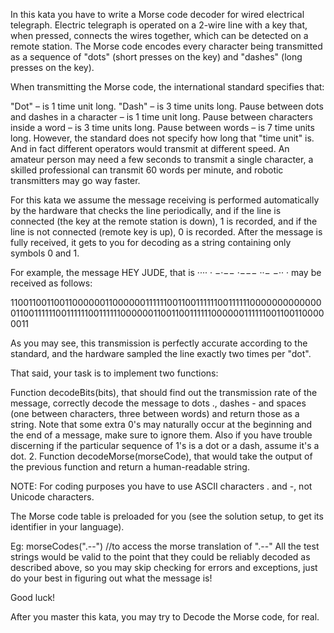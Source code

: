 In this kata you have to write a Morse code decoder for wired electrical telegraph.
Electric telegraph is operated on a 2-wire line with a key that, when pressed, connects the wires together, which can be detected on a remote station. The Morse code encodes every character being transmitted as a sequence of "dots" (short presses on the key) and "dashes" (long presses on the key).

When transmitting the Morse code, the international standard specifies that:

"Dot" – is 1 time unit long.
"Dash" – is 3 time units long.
Pause between dots and dashes in a character – is 1 time unit long.
Pause between characters inside a word – is 3 time units long.
Pause between words – is 7 time units long.
However, the standard does not specify how long that "time unit" is. And in fact different operators would transmit at different speed. An amateur person may need a few seconds to transmit a single character, a skilled professional can transmit 60 words per minute, and robotic transmitters may go way faster.

For this kata we assume the message receiving is performed automatically by the hardware that checks the line periodically, and if the line is connected (the key at the remote station is down), 1 is recorded, and if the line is not connected (remote key is up), 0 is recorded. After the message is fully received, it gets to you for decoding as a string containing only symbols 0 and 1.

For example, the message HEY JUDE, that is ···· · −·−−   ·−−− ··− −·· · may be received as follows:

1100110011001100000011000000111111001100111111001111110000000000000011001111110011111100111111000000110011001111110000001111110011001100000011

As you may see, this transmission is perfectly accurate according to the standard, and the hardware sampled the line exactly two times per "dot".

That said, your task is to implement two functions:

Function decodeBits(bits), that should find out the transmission rate of the message, correctly decode the message to dots ., dashes - and spaces (one between characters, three between words) and return those as a string. Note that some extra 0's may naturally occur at the beginning and the end of a message, make sure to ignore them. Also if you have trouble discerning if the particular sequence of 1's is a dot or a dash, assume it's a dot.
2. Function decodeMorse(morseCode), that would take the output of the previous function and return a human-readable string.

NOTE: For coding purposes you have to use ASCII characters . and -, not Unicode characters.

The Morse code table is preloaded for you (see the solution setup, to get its identifier in your language).


Eg:
  morseCodes(".--") //to access the morse translation of ".--"
All the test strings would be valid to the point that they could be reliably decoded as described above, so you may skip checking for errors and exceptions, just do your best in figuring out what the message is!

Good luck!

After you master this kata, you may try to Decode the Morse code, for real.
